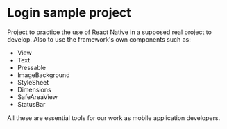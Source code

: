 # Login sample project
Project to practice the use of React Native in a supposed real project to develop. Also to use the framework's own components such as:
- View
- Text
- Pressable
- ImageBackground
- StyleSheet
- Dimensions
- SafeAreaView
- StatusBar

All these are essential tools for our work as mobile application developers.
